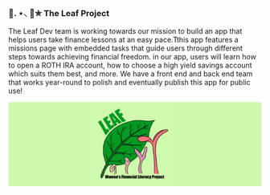 ### 🌿. ⋆⸜ 🍵✮ The Leaf Project

The Leaf Dev team is working towards our mission to build an app that helps users take finance lessons at an easy pace.Tthis app features a missions page with embedded tasks that guide users through different steps towards achieving financial freedom. in our app, users will learn how to open a ROTH IRA account, how to choose a high yield savings account which suits them best, and more. We have a front end and back end team that works year-round to polish and eventually publish this app for public use! 

![Header](./leafheader.png)
